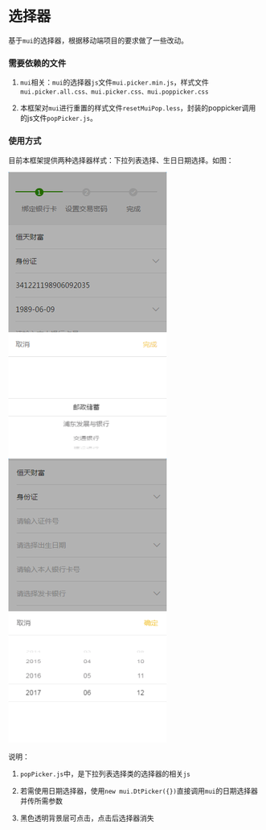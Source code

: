 # 选择器

基于`mui`的选择器，根据移动端项目的要求做了一些改动。

### 需要依赖的文件

1. `mui`相关：`mui`的选择器`js`文件`mui.picker.min.js`，样式文件`mui.picker.all.css、mui.picker.css、mui.poppicker.css`

2. 本框架对`mui`进行重置的样式文件`resetMuiPop.less`，封装的poppicker调用的js文件`popPicker.js`。

### 使用方式

目前本框架提供两种选择器样式：下拉列表选择、生日日期选择。如图：

![PNG](./img/picker/picker_1.png)   ![PNG](./img/picker/picker_2.png)

说明：

1. `popPicker.js`中，是下拉列表选择类的选择器的相关`js`

2. 若需使用日期选择器，使用`new mui.DtPicker({})`直接调用`mui`的日期选择器并传所需参数

3. 黑色透明背景层可点击，点击后选择器消失